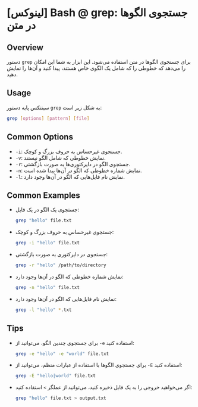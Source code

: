 # [لینوکس] Bash @ grep: جستجوی الگوها در متن

## Overview
دستور `grep` برای جستجوی الگوها در متن استفاده می‌شود. این ابزار به شما این امکان را می‌دهد که خطوطی را که شامل یک الگوی خاص هستند، پیدا کنید و آن‌ها را نمایش دهید.

## Usage
سینتکس پایه دستور `grep` به شکل زیر است:

```bash
grep [options] [pattern] [file]
```

## Common Options
- `-i`: جستجوی غیرحساس به حروف بزرگ و کوچک.
- `-v`: نمایش خطوطی که شامل الگو نیستند.
- `-r`: جستجوی الگو در دایرکتوری‌ها به صورت بازگشتی.
- `-n`: نمایش شماره خطوطی که الگو در آن‌ها پیدا شده است.
- `-l`: نمایش نام فایل‌هایی که الگو در آن‌ها وجود دارد.

## Common Examples
- جستجوی یک الگو در یک فایل:
  ```bash
  grep "hello" file.txt
  ```

- جستجوی غیرحساس به حروف بزرگ و کوچک:
  ```bash
  grep -i "hello" file.txt
  ```

- جستجوی در دایرکتوری به صورت بازگشتی:
  ```bash
  grep -r "hello" /path/to/directory
  ```

- نمایش شماره خطوطی که الگو در آن‌ها وجود دارد:
  ```bash
  grep -n "hello" file.txt
  ```

- نمایش نام فایل‌هایی که الگو در آن‌ها وجود دارد:
  ```bash
  grep -l "hello" *.txt
  ```

## Tips
- برای جستجوی چندین الگو، می‌توانید از `-e` استفاده کنید:
  ```bash
  grep -e "hello" -e "world" file.txt
  ```

- برای جستجوی الگوها با استفاده از عبارات منظم، می‌توانید از `-E` استفاده کنید:
  ```bash
  grep -E "hello|world" file.txt
  ```

- اگر می‌خواهید خروجی را به یک فایل ذخیره کنید، می‌توانید از عملگر `>` استفاده کنید:
  ```bash
  grep "hello" file.txt > output.txt
  ```